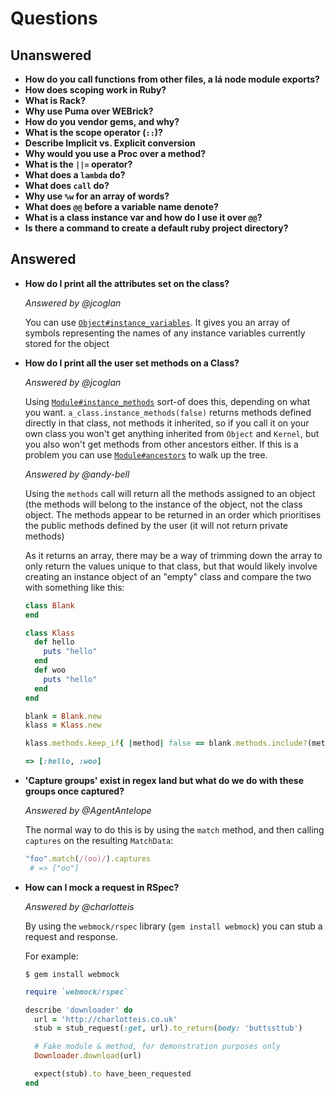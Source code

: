 # Questions

## Unanswered

- **How do you call functions from other files, a lá node module exports?**
- **How does scoping work in Ruby?**
- **What is Rack?**
- **Why use Puma over WEBrick?**
- **How do you vendor gems, and why?**
- **What is the scope operator (`::`)?**
- **Describe Implicit vs. Explicit conversion**
- **Why would you use a Proc over a method?**
- **What is the `||=` operator?**
- **What does a `lambda` do?**
- **What does `call` do?**
- **Why use `%w` for an array of words?**
- **What does `@@` before a variable name denote?**
- **What is a class instance var and how do I use it over `@@`?**
- **Is there a command to create a default ruby project directory?**

## Answered

- **How do I print all the attributes set on the class?**

  _Answered by @jcoglan_

  You can use [`Object#instance_variables`][instance variables].
  It gives you an array of symbols representing the names of any instance variables
  currently stored for the object

- **How do I print all the user set methods on a Class?**

  _Answered by @jcoglan_

  Using [`Module#instance_methods`][instance methods] sort-of does this, depending on what you want. `a_class.instance_methods(false)`
  returns methods defined directly in that class, not methods it inherited, so if
  you call it on your own class you won't get anything inherited from `Object` and
  `Kernel`, but you also won't get methods from other ancestors either. If this
  is a problem you can use [`Module#ancestors`][ancestors] to walk up the tree.

  _Answered by @andy-bell_

  Using the `methods` call will return all the methods assigned to an object
  (the methods will belong to the instance of the object, not the class object.
  The methods appear to be returned in an order which prioritises the public
  methods defined by the user (it will not return private methods)

  As it returns an array, there may be a way of trimming down the array to only
  return the values unique to that class, but that would likely involve creating
  an instance object of an "empty" class and compare the two with something like
  this:

  ```ruby
  class Blank
  end

  class Klass
    def hello
      puts "hello"
    end
    def woo
      puts "hello"
    end
  end

  blank = Blank.new
  klass = Klass.new

  klass.methods.keep_if{ |method| false == blank.methods.include?(method)

  => [:hello, :woo]
  ```

- **'Capture groups' exist in regex land but what do we do with these groups once
captured?**

  _Answered by @AgentAntelope_

  The normal way to do this is by using the `match` method, and then calling
  `captures` on the resulting `MatchData`:

  ```ruby
  "foo".match(/(oo)/).captures
   # => ["oo"]
  ```

- **How can I mock a request in RSpec?**

  _Answered by @charlotteis_

  By using the `webmock/rspec` library (`gem install webmock`) you can stub a
  request and response.

  For example:

  ```shell
  $ gem install webmock
  ```

  ```ruby
  require `webmock/rspec`

  describe 'downloader' do
    url = 'http://charlotteis.co.uk'
    stub = stub_request(:get, url).to_return(body: 'buttssttub')

    # Fake module & method, for demonstration purposes only
    Downloader.download(url)

    expect(stub).to have_been_requested
  end
  ```

[instance variables]: http://ruby-doc.org/core-2.3.1/Object.html#method-i-instance_variables
[instance methods]: http://ruby-doc.org/core-2.3.1/Module.html#method-i-instance_methods
[ancestors]: http://ruby-doc.org/core-2.3.1/Module.html#method-i-ancestors
